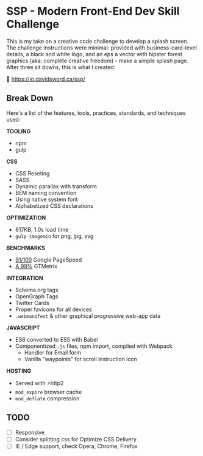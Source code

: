 # SSP - Modern Front-End Dev Skill Challenge

This is my take on a creative code challenge to develop a splash screen. The challenge instructions were minimal: provided with business-card-level details, a black and white logo, and an eps a vector with hipster forest graphics (aka: complete creative freedom) - make a simple splash page. After three sit downs, this is what I created:

🚀 https://io.davidsword.ca/ssp/

## Break Down

Here's a list of the features, tools, practices, standards, and techniques used:

**TOOLING**

-   npm
-   gulp

**CSS**

-   CSS Reseting
-   SASS
-   Dynamic parallax with transform
-   BEM naming convention
-   Using native system font
-   Alphabetized CSS declarations

**OPTIMIZATION**

-   617KB, 1.0s load time
-   `gulp-imagemin` for png, jpg, svg

**BENCHMARKS**

-   [91/100](https://developers.google.com/speed/pagespeed/insights/?url=https%3A%2F%2Fio.davidsword.ca%2Fssp%2F&tab=desktop) Google PageSpeed
- [A 99%](https://gtmetrix.com/reports/io.davidsword.ca/u7Eoy3ID) GTMetrix

**INTEGRATION**

-   Schema.org tags
-   OpenGraph Tags
-   Twitter Cards
-   Proper favicons for all devices
-   `.webmanifest` & other graphical progressive web-app data

**JAVASCRIPT**

-   ES6 converted to ES5 with Babel
-   Componentized `.js` files, npm import, compiled with Webpack
    -   Handler for Email form
	-   Vanilla "waypoints" for scroll instruction icon

**HOSTING**

-   Served with ⚡http2
-   `mod_expire` browser cache
-   `mod_deflate` compression

## TODO

- [ ] Responsive
- [ ] Consider splitting css for Optimize CSS Delivery
- [ ] IE / Edge support, check Opera, Chrome, Firefox
